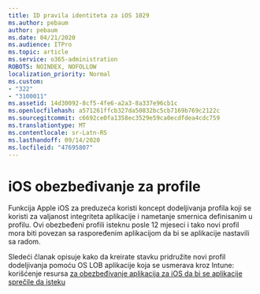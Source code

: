 ```yaml
---
title: ID pravila identiteta za iOS 1029
ms.author: pebaum
author: pebaum
ms.date: 04/21/2020
ms.audience: ITPro
ms.topic: article
ms.service: o365-administration
ROBOTS: NOINDEX, NOFOLLOW
localization_priority: Normal
ms.custom:
- "322"
- "3100011"
ms.assetid: 14d30092-8cf5-4fe6-a2a3-8a337e96cb1c
ms.openlocfilehash: a571261ffcb327da50832bc5cb7169b769c2122c
ms.sourcegitcommit: c6692ce0fa1358ec3529e59ca0ecdfdea4cdc759
ms.translationtype: MT
ms.contentlocale: sr-Latn-RS
ms.lasthandoff: 09/14/2020
ms.locfileid: "47695807"
---
```

# <a name="ios-provisioning-profiles"></a>iOS obezbeđivanje za profile

Funkcija Apple iOS za preduzeća koristi koncept dodeljivanja profila koji se koristi za valjanost integriteta aplikacije i nametanje smernica definisanim u profilu. Ovi obezbeđeni profili isteknu posle 12 mjeseci i tako novi profil mora biti povezan sa raspoređenim aplikacijom da bi se aplikacije nastavili sa radom.
  
Sledeći članak opisuje kako da kreirate stavku pridružite novi profil dodeljivanja pomoću OS LOB aplikacije koja se usmerava kroz Intune: korišćenje resursa [za obezbeđivanje aplikacija za iOS da bi se aplikacije sprečile da isteku](https://docs.microsoft.com/intune/app-provisioning-profile-ios)
  